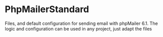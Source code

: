 # PhpMailerStandard
Files, and default configuration for sending email with phpMailer 6.1.  The logic and configuration can be used in any project, just adapt the files
